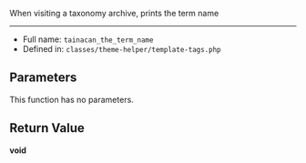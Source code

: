 
When visiting a taxonomy archive, prints the term name

***

* Full name: `tainacan_the_term_name`
* Defined in: `classes/theme-helper/template-tags.php`

## Parameters

This function has no parameters.

## Return Value

**void**
